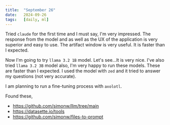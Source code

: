 ```yaml
---
title:  "September 26"
date:   2024-09-26
tags:   [daily, ml]
---
```


Tried `claude` for the first time and I must say, I'm very impressed. The response from the model and as well as the UX of the application is very superior and easy to use. The artifact window is very useful. It is faster than I expected.

Now I'm going to try `llama 3.2 1B` model. Let's see...It is very nice. I've also tried `llama 3.2 3B` model also, I'm very happy to run these models. These are faster than I expected. I used the model with `zed` and it tried to answer my questions (not very accurate).

I am planning to run a fine-tuning process with `axolotl`.

Found these,
- https://github.com/simonw/llm/tree/main
- https://datasette.io/tools
- https://github.com/simonw/files-to-prompt
